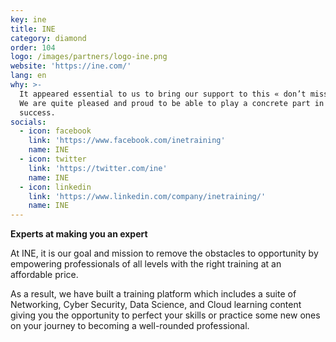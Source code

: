 ```yaml
---
key: ine
title: INE
category: diamond
order: 104
logo: /images/partners/logo-ine.png
website: 'https://ine.com/'
lang: en
why: >-
  It appeared essential to us to bring our support to this « don’t miss » event.
  We are quite pleased and proud to be able to play a concrete part in its
  success.  
socials:
  - icon: facebook
    link: 'https://www.facebook.com/inetraining'
    name: INE
  - icon: twitter
    link: 'https://twitter.com/ine'
    name: INE
  - icon: linkedin
    link: 'https://www.linkedin.com/company/inetraining/'
    name: INE
---
```

**Experts at making you an expert**

At INE, it is our goal and mission to remove the obstacles to opportunity by empowering professionals of all levels with the right training at an affordable price.

As a result, we have built a training platform which includes a suite of Networking, Cyber Security, Data Science, and Cloud learning content giving you the opportunity to perfect your skills or practice some new ones on your journey to becoming a well-rounded professional.
